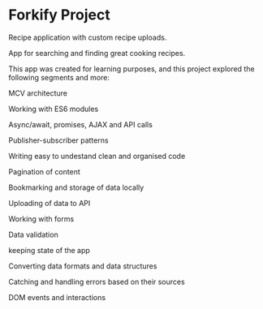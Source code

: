 # Forkify Project

Recipe application with custom recipe uploads.

App for searching and finding great cooking recipes.

This app was created for learning purposes, and this project explored the following segments and more:

MCV architecture

Working with ES6 modules

Async/await, promises, AJAX and API calls

Publisher-subscriber patterns

Writing easy to undestand clean and organised code

Pagination of content

Bookmarking and storage of data locally

Uploading of data to API

Working with forms

Data validation

keeping state of the app

Converting data formats and data structures

Catching and handling errors based on their sources

DOM events and interactions
